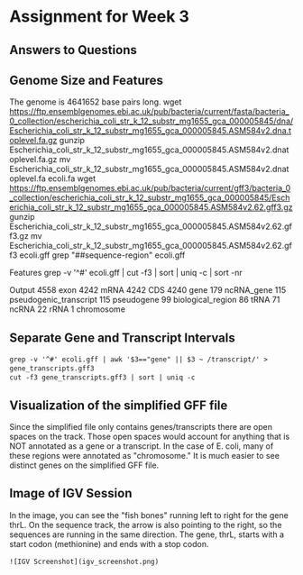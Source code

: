# Assignment for Week 3

## Answers to Questions

## Genome Size and Features

The genome is 4641652 base pairs long. 
    wget https://ftp.ensemblgenomes.ebi.ac.uk/pub/bacteria/current/fasta/bacteria_0_collection/escherichia_coli_str_k_12_substr_mg1655_gca_000005845/dna/Escherichia_coli_str_k_12_substr_mg1655_gca_000005845.ASM584v2.dna.toplevel.fa.gz
    gunzip Escherichia_coli_str_k_12_substr_mg1655_gca_000005845.ASM584v2.dnatoplevel.fa.gz
    mv Escherichia_coli_str_k_12_substr_mg1655_gca_000005845.ASM584v2.dnatoplevel.fa ecoli.fa
    wget https://ftp.ensemblgenomes.ebi.ac.uk/pub/bacteria/current/gff3/bacteria_0_collection/escherichia_coli_str_k_12_substr_mg1655_gca_000005845/Escherichia_coli_str_k_12_substr_mg1655_gca_000005845.ASM584v2.62.gff3.gz
    gunzip Escherichia_coli_str_k_12_substr_mg1655_gca_000005845.ASM584v2.62.gff3.gz
    mv Escherichia_coli_str_k_12_substr_mg1655_gca_000005845.ASM584v2.62.gff3 ecoli.gff
    grep "##sequence-region" ecoli.gff
    
Features 
    grep -v '^#' ecoli.gff | cut -f3 | sort | uniq -c | sort -nr

Output
    4558 exon
    4242 mRNA
    4242 CDS
    4240 gene
    179 ncRNA_gene
    115 pseudogenic_transcript
    115 pseudogene
    99 biological_region
    86 tRNA
    71 ncRNA
    22 rRNA
    1 chromosome

## Separate Gene and Transcript Intervals 

    grep -v '^#' ecoli.gff | awk '$3=="gene" || $3 ~ /transcript/' > gene_transcripts.gff3
    cut -f3 gene_transcripts.gff3 | sort | uniq -c

## Visualization of the simplified GFF file

Since the simplified file only contains genes/transcripts there are open spaces on the track. Those open spaces would account for anything that is NOT annotated as a gene or a transcript. In the case of E. coli, many of these regions were annotated as "chromosome." It is much easier to see distinct genes on the simplified GFF file.

## Image of IGV Session

In the image, you can see the "fish bones" running left to right for the gene thrL. On the sequence track, the arrow is also pointing to the right, so the sequences are running in the same direction. The gene, thrL, starts with a start codon (methionine) and ends with a stop codon. 

    ![IGV Screenshot](igv_screenshot.png)


